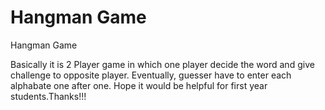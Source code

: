 # Hangman Game
Hangman Game

Basically it is 2 Player game in which one player decide the word and give challenge to opposite player. Eventually, guesser have to enter each alphabate one after one. Hope it would be helpful for first year students.Thanks!!!
